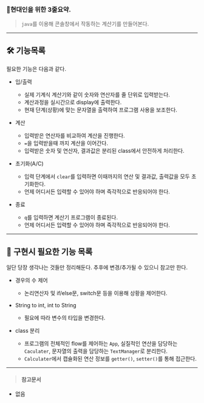 ### 🚗현대인을 위한 3줄요약.
> `java`를 이용해 콘솔창에서 작동하는 계산기를 만들어본다.

***

## **🛠 기능목록**

필요한 기능은 다음과 같다.

* 입/출력
    - 실제 기계식 계산기와 같이 숫자와 연산자를 줄 단위로 입력받는다.
	- 계산과정을 실시간으로 display에 출력한다.
	- 현재 단계(상황)에 맞는 문자열을 출력하여 프로그램 사용을 보조한다.
    
* 계산
    - 입력받은 연산자를 비교하여 계산을 진행한다.
    - `=`을 입력받을때 까지 계산을 이어간다.
    - 입력받은 숫자 및 연산자, 결과값은 분리된 class에서 안전하게 처리한다.
    
* 초기화(A/C)
    - 입력 단계에서 `clear`를 입력하면 이때까지의 연산 및 결과값, 출력값을 모두 초기화한다.
	- 언제 어디서든 입력할 수 있어야 하며 즉각적으로 반응되어야 한다.

* 종료
    - `q`를 입력하면 계산기 프로그램이 종료된다.
	- 언제 어디서든 입력할 수 있어야 하며 즉각적으로 반응되어야 한다.
    
***

## 📌 구현시  필요한 기능 목록

일단 당장 생각나는 것들만 정리해둔다. 추후에 변경/추가될 수 있으니 참고만 한다.

* 경우의 수 제어
    - 논리연산자 및 if/else문, switch문 등을 이용해 상황을 제어한다.

* String to int, int to String
    - 필요에 따라 변수의 타입을 변경한다.
    
* class 분리
    - 프로그램의 전체적인 flow를 제어하는 `App`, 실질적인 연산을 담당하는 `Caculater`, 문자열의 출력을 담당하는 `TextManager`로 분리한다.
	- `Calculater`에서 캡슐화된 연산 정보를 `getter()`, `setter()`를 통해 접근한다.

***

>#### 참고문서
* 없음